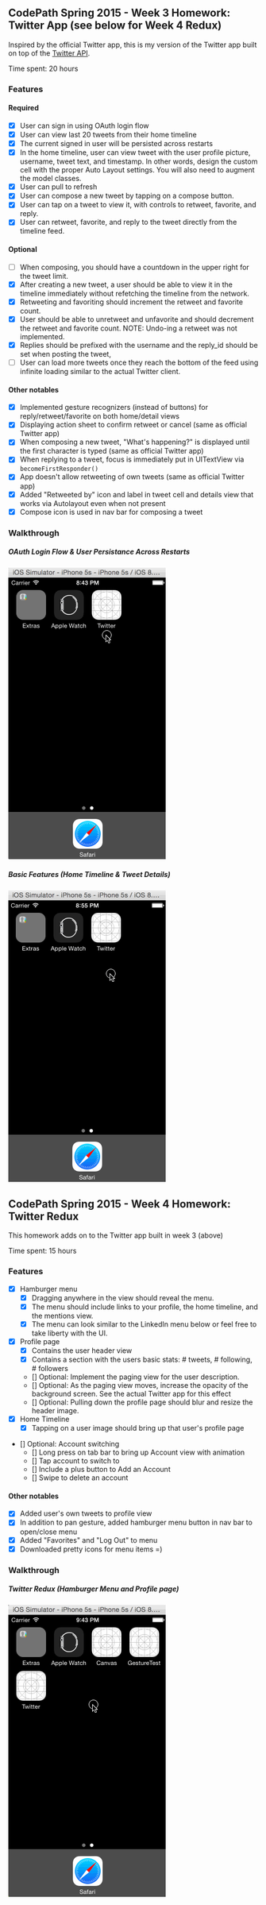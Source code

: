 ## CodePath Spring 2015 - Week 3 Homework: Twitter App (see below for Week 4 Redux)

Inspired by the official Twitter app, this is my version of the Twitter app built on top of the [Twitter API](https://apps.twitter.com/).

Time spent: 20 hours

### Features

#### Required

- [X] User can sign in using OAuth login flow
- [X] User can view last 20 tweets from their home timeline
- [X] The current signed in user will be persisted across restarts
- [X] In the home timeline, user can view tweet with the user profile picture, username, tweet text, and timestamp.  In other words, design the custom cell with the proper Auto Layout settings.  You will also need to augment the model classes.
- [X] User can pull to refresh
- [X] User can compose a new tweet by tapping on a compose button.
- [X] User can tap on a tweet to view it, with controls to retweet, favorite, and reply.
- [X] User can retweet, favorite, and reply to the tweet directly from the timeline feed.

#### Optional

- [ ] When composing, you should have a countdown in the upper right for the tweet limit.
- [X] After creating a new tweet, a user should be able to view it in the timeline immediately without refetching the timeline from the network.
- [X] Retweeting and favoriting should increment the retweet and favorite count.
- [X] User should be able to unretweet and unfavorite and should decrement the retweet and favorite count. NOTE: Undo-ing a retweet was not implemented.
- [X] Replies should be prefixed with the username and the reply_id should be set when posting the tweet,
- [ ] User can load more tweets once they reach the bottom of the feed using infinite loading similar to the actual Twitter client.

#### Other notables

- [X] Implemented gesture recognizers (instead of buttons) for reply/retweet/favorite on both home/detail views
- [X] Displaying action sheet to confirm retweet or cancel (same as official Twitter app)
- [X] When composing a new tweet, "What's happening?" is displayed until the first character is typed (same as official Twitter app)
- [X] When replying to a tweet, focus is immediately put in UITextView via `becomeFirstResponder()`
- [X] App doesn't allow retweeting of own tweets (same as official Twitter app)
- [X] Added "Retweeted by" icon and label in tweet cell and details view that works via Autolayout even when not present
- [X] Compose icon is used in nav bar for composing a tweet

### Walkthrough

#####  OAuth Login Flow & User Persistance Across Restarts
![OAuthLogin](OAuthLogin.gif)

#####  Basic Features (Home Timeline & Tweet Details)
![BasicFeatures](BasicFeatures.gif)

## CodePath Spring 2015 - Week 4 Homework: Twitter Redux

This homework adds on to the Twitter app built in week 3 (above)

Time spent: 15  hours

### Features

- [X] Hamburger menu
  - [X] Dragging anywhere in the view should reveal the menu.
  - [X] The menu should include links to your profile, the home timeline, and the mentions view.
  - [X] The menu can look similar to the LinkedIn menu below or feel free to take liberty with the UI.
- [X] Profile page
  - [X] Contains the user header view
  - [X] Contains a section with the users basic stats: # tweets, # following, # followers
  - [] Optional: Implement the paging view for the user description.
  - [] Optional: As the paging view moves, increase the opacity of the background screen. See the actual Twitter app for this effect
  - [] Optional: Pulling down the profile page should blur and resize the header image.
- [X] Home Timeline
  - [X] Tapping on a user image should bring up that user's profile page
- [] Optional: Account switching
  - [] Long press on tab bar to bring up Account view with animation
  - [] Tap account to switch to
  - [] Include a plus button to Add an Account
  - [] Swipe to delete an account

#### Other notables

- [X] Added user's own tweets to profile view
- [X] In addition to pan gesture, added hamburger menu button in nav bar to open/close menu
- [X] Added "Favorites" and "Log Out" to menu
- [X] Downloaded pretty icons for menu items =)

### Walkthrough

#####  Twitter Redux (Hamburger Menu and Profile page)
![TwitterRedux](TwitterRedux.gif)

